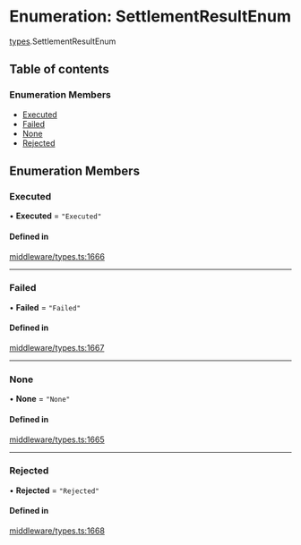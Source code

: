 # Enumeration: SettlementResultEnum

[types](../wiki/types).SettlementResultEnum

## Table of contents

### Enumeration Members

- [Executed](../wiki/types.SettlementResultEnum#executed)
- [Failed](../wiki/types.SettlementResultEnum#failed)
- [None](../wiki/types.SettlementResultEnum#none)
- [Rejected](../wiki/types.SettlementResultEnum#rejected)

## Enumeration Members

### Executed

• **Executed** = ``"Executed"``

#### Defined in

[middleware/types.ts:1666](https://github.com/PolymeshAssociation/polymesh-sdk/blob/07a4c5b0/src/middleware/types.ts#L1666)

___

### Failed

• **Failed** = ``"Failed"``

#### Defined in

[middleware/types.ts:1667](https://github.com/PolymeshAssociation/polymesh-sdk/blob/07a4c5b0/src/middleware/types.ts#L1667)

___

### None

• **None** = ``"None"``

#### Defined in

[middleware/types.ts:1665](https://github.com/PolymeshAssociation/polymesh-sdk/blob/07a4c5b0/src/middleware/types.ts#L1665)

___

### Rejected

• **Rejected** = ``"Rejected"``

#### Defined in

[middleware/types.ts:1668](https://github.com/PolymeshAssociation/polymesh-sdk/blob/07a4c5b0/src/middleware/types.ts#L1668)

